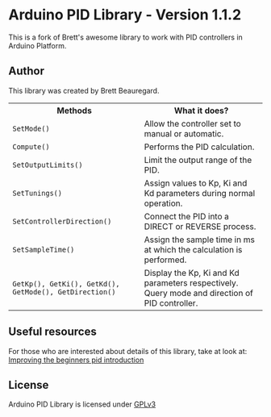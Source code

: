 Arduino PID Library - Version 1.1.2
=================
This is a fork of Brett's awesome library to work with PID controllers in Arduino Platform.

## Author
This library was created by Brett Beauregard.

<table>
	<tr>
		<th>Methods</th>
		<th>What it does?</th>
	</tr>
	<tr>
		<td><code>SetMode()</code></td>
		<td>Allow the controller set to manual or automatic.</td>
	</tr>
	<tr>
		<td><code>Compute()</code></td>
		<td>Performs the PID calculation.</td>
	</tr>
	<tr>
		<td><code>SetOutputLimits()</code></td>
		<td>Limit the output range of the PID.</td>
	</tr>
	<tr>
		<td><code>SetTunings()</code></td>
		<td>Assign values to Kp, Ki and Kd parameters during normal operation.</td>
	</tr>
	<tr>
		<td><code>SetControllerDirection()</code></td>
		<td>Connect the PID into a DIRECT or REVERSE process.</td>
	</tr>
	<tr>
		<td><code>SetSampleTime()</code></td>
		<td>Assign the sample time in ms at which the calculation is performed.</td>
	</tr>
	<tr>
		<td><code>GetKp(), GetKi(), GetKd(), GetMode(), GetDirection()</code></td>
		<td>Display the Kp, Ki and Kd parameters respectively. Query mode and direction of PID controller.</td>
	</tr>
</table>


## Useful resources
For those who are interested about details of this library, take at look at:
[Improving the beginners pid introduction](http://brettbeauregard.com/blog/2011/04/improving-the-beginners-pid-introduction/)

## License
Arduino PID Library is licensed under [GPLv3](LICENSE)
